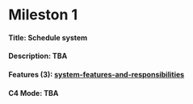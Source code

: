 # Mileston 1

#### Title: Schedule system
#### Description: TBA
#### Features (3): [system-features-and-responsibilities](./system-features-and-responsibilities/identification_of_responsibilities.md)
#### C4 Mode: TBA
